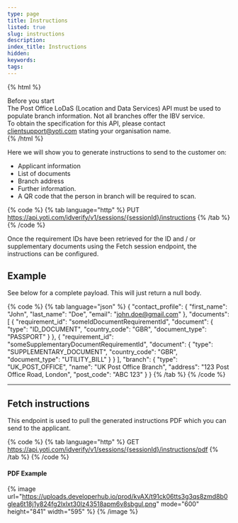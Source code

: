 ```yaml
---
type: page
title: Instructions
listed: true
slug: instructions
description: 
index_title: Instructions
hidden: 
keywords: 
tags: 
---
```


{% html %}
<div class="alert-BYS">
   <div class="alert-title" id="BYS">
      Before you start
   </div>
   <div class="alert-text">
      The Post Office LoDaS (Location and Data Services) API must be used to populate branch information. Not all branches offer the IBV service. <br/>
      To obtain the specification for this API, please contact <a href="mailto:clientsupport@yoti.com">clientsupport@yoti.com</a> stating your organisation name.
  </div>
</div>
{% /html %}

Here we will show you to generate instructions to send to the customer on:

- Applicant information
- List of documents
- Branch address
- Further information.
- A QR code that the person in branch will be required to scan.

{% code %}
{% tab language="http" %}
PUT https://api.yoti.com/idverify/v1/sessions/{sessionId}/instructions
{% /tab %}
{% /code %}

Once the requirement IDs have been retrieved for the ID and / or supplementary documents using the Fetch session endpoint, the instructions can be configured.

## Example

See below for a complete payload. This will just return a null body.

{% code %}
{% tab language="json" %}
{
  "contact_profile": {
    "first_name": "John",
    "last_name": "Doe",
    "email": "john.doe@gmail.com"
  },
  "documents": [
    {
      "requirement_id": "someIdDocumentRequirementId",
      "document": {
        "type": "ID_DOCUMENT",
        "country_code": "GBR",
        "document_type": "PASSPORT"
      }
    },
    {
      "requirement_id": "someSupplementaryDocumentRequirementId",
      "document": {
        "type": "SUPPLEMENTARY_DOCUMENT",
        "country_code": "GBR",
        "document_type": "UTILITY_BILL"
      }
    }
  ],
  "branch": {
    "type": "UK_POST_OFFICE",
    "name": "UK Post Office Branch",
    "address": "123 Post Office Road, London",
    "post_code": "ABC 123"
  }
}
{% /tab %}
{% /code %}

---

## Fetch instructions

This endpoint is used to pull the generated instructions PDF which you can send to the applicant. 

{% code %}
{% tab language="http" %}
GET https://api.yoti.com/idverify/v1/sessions/{sessionId}/instructions/pdf
{% /tab %}
{% /code %}

#### PDF Example

{% image url="https://uploads.developerhub.io/prod/kvAX/t91ck06tts3g3qs8zmd8b0glea6t18j1y824fg2lxlxt30lz43518apm6v8sbgul.png" mode="600" height="841" width="595" %}
{% /image %}